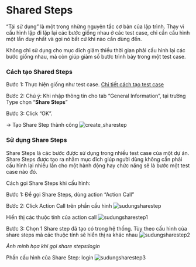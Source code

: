 # Shared Steps
“Tái sử dụng” là một trong những nguyên tắc cơ bản của lập trình. Thay vì cấu hình lặp đi lặp lại các bước giống nhau ở các test case, chỉ cần cấu hình một lần duy nhất và gọi nó bất cứ khi nào cần dùng đến.

Không chỉ sử dụng cho mục đích giảm thiểu thời gian phải cấu hình lại các bước giống nhau, mà còn giúp giảm số bước trình bày trong một test case.

### Cách tạo Shared Steps
Bước 1:	Thực hiện giống như test case. [Chi tiết cách tạo test case](https://github.com/quynh-dn/QA-Platform/blob/main/2.Tao%20moi%20Test%20case.md)

Bước 2:	Chú ý: Khi nhập thông tin cho tab “General Information”, tại trường Type chọn “**Share Steps**”

Bước 3:	Click “OK”.

-> Tạo Share Step thành công
![create_sharestep](https://user-images.githubusercontent.com/105435351/197706401-05803d5a-dd15-49c7-b6cd-5c11fd649712.png)

### Sử dụng Share Steps
Share Steps là các bước được sử dụng trong nhiều test case của một dự án. Share Steps được tạo ra nhằm mục đích giúp người dùng không cần phải cấu hình lại nhiều lần cho một hành động hay chức năng sẽ là bước một test case nào đó.

Cách gọi Share Steps khi cấu hình: 

Bước 1:	Để gọi Share Steps, dùng action “Action Call”

Bước 2:	Click Action Call trên phần cấu hình
![sudungsharestep](https://user-images.githubusercontent.com/105435351/197707799-d1a66e54-1c80-4a4f-a5a2-6e34db4f2f86.png)

Hiển thị các thuộc tính của action call
![sudungsharestep1](https://user-images.githubusercontent.com/105435351/197707352-2d08dc50-4aa9-412f-b43b-2a05c6bafdf3.png)

Bước 3:	Chọn 1 Share step đã tạo có trong hệ thống. Tùy theo cấu hình của share steps mà các thuộc tính sẽ hiển thị ra khác nhau
![sudungsharestep2](https://user-images.githubusercontent.com/105435351/197707369-51f1c399-3ffb-43dd-83de-13c01c6cd32e.png)

_Ảnh minh họa khi gọi share steps:login_

Phần cấu hình của Share Step: login
![sudungsharestep3](https://user-images.githubusercontent.com/105435351/197707389-2ec5b489-6f6a-4b20-92e1-719352ab754a.png)

